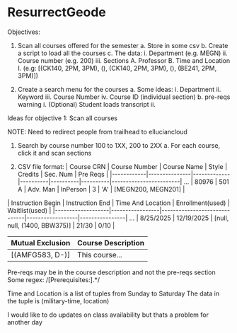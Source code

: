 # ResurrectGeode
 
Objectives:

1. Scan all courses offered for the semester
    a. Store in some csv
    b. Create a script to load all the courses
    c. The data:
        i. Department (e.g. MEGN)
        ii. Course number (e.g. 200)
        iii. Sections
            A. Professor
            B. Time and Location
                I. (e.g: [(CK140, 2PM, 3PM), (), (CK140, 2PM, 3PM), (), (BE241, 2PM, 3PM)])

2. Create a search menu for the courses
    a. Some ideas:
        i. Department
        ii. Keyword
        iii. Course Number
        iv. Course ID (individual section)
    b. pre-reqs warning
        i. (Optional) Student loads transcript
        ii. 



Ideas for objective 1: Scan all courses

NOTE: Need to redirect people from trailhead to elluciancloud

1. Search by course number 100 to 1XX, 200 to 2XX
    a. For each course, click it and scan sections

2. CSV file format:
| Course CRN | Course Number | Course Name |   Style  |  Credits | Sec. Num |        Pre Reqs        | 
|------------|---------------|-------------|----------|----------|----------|------------------------|  ...
|   80976    |    501 A      |  Adv. Man   | InPerson |     3    |    'A'   |   [MEGN200, MEGN201]   |

| Instruction Begin | Instruction End |       Time And Location      | Enrollment(used) | Waitlist(used) |
|-------------------|-----------------|------------------------------|------------------|----------------| ...
|     8/25/2025     |    12/19/2025   | [null, null, (1400, BBW375)] |       21/30      |      0/10      |

| Mutual Exclusion | Course Description |
|------------------|--------------------|
|  [(AMFG583, D-)] |   This course...   |

Pre-reqs may be in the course description and not the pre-reqs section
Some regex: /[Prerequisites:].*/

Time and Location is a list of tuples from Sunday to Saturday
The data in the tuple is (military-time, location)

I would like to do updates on class availability but thats a problem for another day